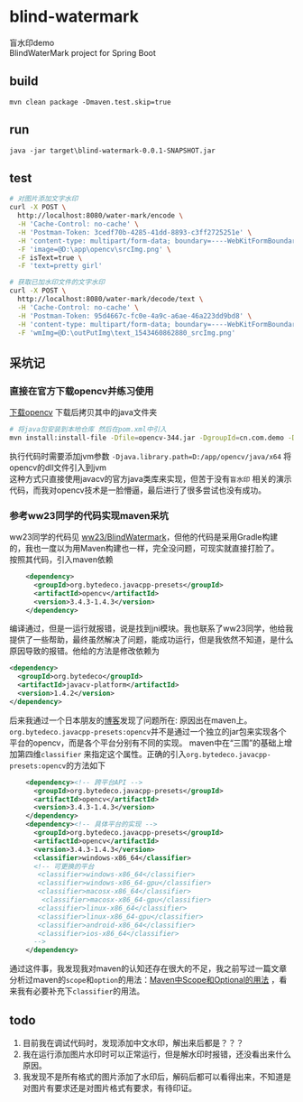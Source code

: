 # blind-watermark
盲水印demo  
BlindWaterMark project for Spring Boot

## build
```
mvn clean package -Dmaven.test.skip=true
```

## run
```
java -jar target\blind-watermark-0.0.1-SNAPSHOT.jar
```

## test

```bash
# 对图片添加文字水印
curl -X POST \
  http://localhost:8080/water-mark/encode \
  -H 'Cache-Control: no-cache' \
  -H 'Postman-Token: 3cedf70b-4285-41dd-8893-c3ff2725251e' \
  -H 'content-type: multipart/form-data; boundary=----WebKitFormBoundary7MA4YWxkTrZu0gW' \
  -F 'image=@D:\app\opencv\srcImg.png' \
  -F isText=true \
  -F 'text=pretty girl'
```

```bash
# 获取已加水印文件的文字水印
curl -X POST \
  http://localhost:8080/water-mark/decode/text \
  -H 'Cache-Control: no-cache' \
  -H 'Postman-Token: 95d4667c-fc0e-4a9c-a6ae-46a223dd9bd8' \
  -H 'content-type: multipart/form-data; boundary=----WebKitFormBoundary7MA4YWxkTrZu0gW' \
  -F 'wmImg=@D:\outPutImg\text_1543460862880_srcImg.png'
```

## 采坑记

### 直接在官方下载opencv并练习使用

[下载opencv](https://opencv.org/releases.html)  下载后拷贝其中的java文件夹 
```bash
# 将java包安装到本地仓库 然后在pom.xml中引入
mvn install:install-file -Dfile=opencv-344.jar -DgroupId=cn.com.demo -DartifactId=opencv -Dversion=3.4.4 -Dpackaging=jar
``` 
执行代码时需要添加jvm参数 `-Djava.library.path=D:/app/opencv/java/x64` 将opencv的dll文件引入到jvm  
这种方式只直接使用javacv的官方java类库来实现，但苦于没有`盲水印` 相关的演示代码，而我对opencv技术是一脸懵逼，最后进行了很多尝试也没有成功。

### 参考ww23同学的代码实现maven采坑
ww23同学的代码见 [ww23/BlindWatermark](https://github.com/ww23/BlindWatermark)，但他的代码是采用Gradle构建的，我也一度以为用Maven构建也一样，完全没问题，可现实就直接打脸了。  
按照其代码，引入maven依赖  
```xml
    <dependency>
      <groupId>org.bytedeco.javacpp-presets</groupId>
      <artifactId>opencv</artifactId>
      <version>3.4.3-1.4.3</version>
    </dependency>
```
编译通过，但是一运行就报错，说是找到jni模块。我也联系了ww23同学，他给我提供了一些帮助，最终虽然解决了问题，能成功运行，但是我依然不知道，是什么原因导致的报错。他给的方法是修改依赖为 
```xml
<dependency>
  <groupId>org.bytedeco</groupId>
  <artifactId>javacv-platform</artifactId>
  <version>1.4.2</version>
</dependency>
```

后来我通过一个日本朋友的[博客](https://spring-boot-camp.readthedocs.io/ja/latest/02-OpenCV.html)发现了问题所在: 原因出在maven上。 
`org.bytedeco.javacpp-presets:opencv`并不是通过一个独立的jar包来实现各个平台的opencv，而是各个平台分别有不同的实现。
maven中在“三围”的基础上增加第四维`classifier` 来指定这个属性。正确的引入`org.bytedeco.javacpp-presets:opencv`的方法如下
```xml
    <dependency><!-- 跨平台API -->
      <groupId>org.bytedeco.javacpp-presets</groupId>
      <artifactId>opencv</artifactId>
      <version>3.4.3-1.4.3</version>
    </dependency>
    <dependency><!-- 具体平台的实现 -->
      <groupId>org.bytedeco.javacpp-presets</groupId>
      <artifactId>opencv</artifactId>
      <version>3.4.3-1.4.3</version>
      <classifier>windows-x86_64</classifier>
      <!-- 可更换的平台
       <classifier>windows-x86_64</classifier>
       <classifier>windows-x86_64-gpu</classifier>
       <classifier>macosx-x86_64</classifier>
        <classifier>macosx-x86_64-gpu</classifier>
       <classifier>linux-x86_64</classifier>
       <classifier>linux-x86_64-gpu</classifier>
       <classifier>android-x86_64</classifier>
       <classifier>ios-x86_64</classifier>
      -->
    </dependency>
```
通过这件事，我发现我对maven的认知还存在很大的不足，我之前写过一篇文章分析过maven的`scope`和`option`的用法：[Maven中Scope和Optional的用法](http://www.javawa.top/posts/a8f3da/) ，看来我有必要补充下`classifier`的用法。

## todo

1. 目前我在调试代码时，发现添加中文水印，解出来后都是？？？
2. 我在运行添加图片水印时可以正常运行，但是解水印时报错，还没看出来什么原因。
3. 我发现不是所有格式的图片添加了水印后，解码后都可以看得出来，不知道是对图片有要求还是对图片格式有要求，有待印证。



